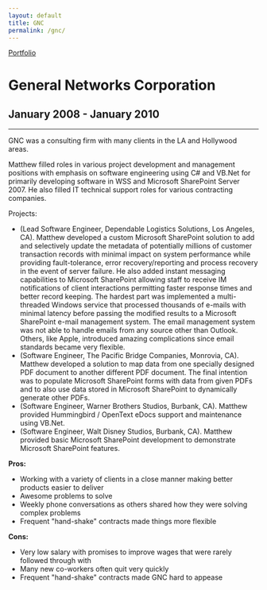 ```yaml
---
layout: default
title: GNC
permalink: /gnc/
---
```

<a class="github-fork-ribbon no-tufte-underline" href="../index.html" title="Portfolio">Portfolio</a>
# General Networks Corporation
## January 2008 - January 2010
------

GNC was a consulting firm with many clients in the LA and Hollywood areas.

Matthew filled roles in various project development and management positions with emphasis on software engineering using C# and VB.Net for primarily developing software in WSS and Microsoft SharePoint Server 2007. He also filled IT technical support roles for various contracting companies.

Projects:  
- (Lead Software Engineer, Dependable Logistics Solutions, Los Angeles, CA). Matthew developed a custom Microsoft SharePoint solution to add and selectively update the metadata of potentially millions of customer transaction records with minimal impact on system performance while providing fault-tolerance, error recovery/reporting and process recovery in the event of server failure. He also added instant messaging capabilities to Microsoft SharePoint allowing staff to receive IM notifications of client interactions permitting faster response times and better record keeping. The hardest part was implemented a multi-threaded Windows service that processed thousands of e-mails with minimal latency before passing the modified results to a Microsoft SharePoint e-mail management system. The email management system was not able to handle emails from any source other than Outlook. Others, like Apple, introduced amazing complications since email standards became very flexible.
- (Software Engineer, The Pacific Bridge Companies, Monrovia, CA). Matthew developed a solution to map data from one specially designed PDF document to another different PDF document. The final intention was to populate Microsoft SharePoint forms with data from given PDFs and to also use data stored in Microsoft SharePoint to dynamically generate other PDFs.
- (Software Engineer, Warner Brothers Studios, Burbank, CA). Matthew provided Hummingbird / OpenText eDocs support and maintenance using VB.Net.
- (Software Engineer, Walt Disney Studios, Burbank, CA). Matthew provided basic Microsoft SharePoint development to demonstrate Microsoft SharePoint features.

**Pros:**
* Working with a variety of clients in a close manner making better products easier to deliver
* Awesome problems to solve
* Weekly phone conversations as others shared how they were solving complex problems
* Frequent "hand-shake" contracts made things more flexible

**Cons:**
* Very low salary with promises to improve wages that were rarely followed through with
* Many new co-workers often quit very quickly
* Frequent "hand-shake" contracts made GNC hard to appease